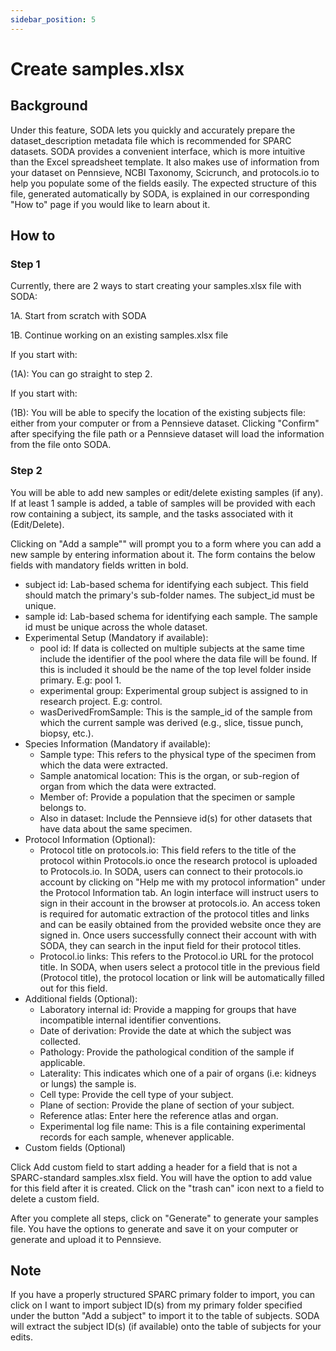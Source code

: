 ```yaml
---
sidebar_position: 5
---
```


# Create samples.xlsx

## Background

Under this feature, SODA lets you quickly and accurately prepare the dataset_description metadata file which is recommended for SPARC datasets. SODA provides a convenient interface, which is more intuitive than the Excel spreadsheet template. It also makes use of information from your dataset on Pennsieve, NCBI Taxonomy, Scicrunch, and protocols.io to help you populate some of the fields easily. The expected structure of this file, generated automatically by SODA, is explained in our corresponding "How to" page if you would like to learn about it.

## How to

### Step 1

Currently, there are 2 ways to start creating your samples.xlsx file with SODA:

1A. Start from scratch with SODA

1B. Continue working on an existing samples.xlsx file

If you start with:

(1A): You can go straight to step 2.

If you start with:

(1B): You will be able to specify the location of the existing subjects file: either from your computer or from a Pennsieve dataset. Clicking "Confirm" after specifying the file path or a Pennsieve dataset will load the information from the file onto SODA.

### Step 2

You will be able to add new samples or edit/delete existing samples (if any). If at least 1 sample is added, a table of samples will be provided with each row containing a subject, its sample, and the tasks associated with it (Edit/Delete).

Clicking on "Add a sample"" will prompt you to a form where you can add a new sample by entering information about it. The form contains the below fields with mandatory fields written in bold.

- subject id: Lab-based schema for identifying each subject. This field should match the primary's sub-folder names. The subject_id must be unique.
- sample id: Lab-based schema for identifying each sample. The sample id must be unique across the whole dataset.
- Experimental Setup (Mandatory if available):
  - pool id: If data is collected on multiple subjects at the same time include the identifier of the pool where the data file will be found. If this is included it should be the name of the top level folder inside primary. E.g: pool 1.
  - experimental group: Experimental group subject is assigned to in research project. E.g: control.
  - wasDerivedFromSample: This is the sample_id of the sample from which the current sample was derived (e.g., slice, tissue punch, biopsy, etc.).
- Species Information (Mandatory if available):
  - Sample type: This refers to the physical type of the specimen from which the data were extracted.
  - Sample anatomical location: This is the organ, or sub-region of organ from which the data were extracted.
  - Member of: Provide a population that the specimen or sample belongs to.
  - Also in dataset: Include the Pennsieve id(s) for other datasets that have data about the same specimen.
- Protocol Information (Optional):
  - Protocol title on protocols.io: This field refers to the title of the protocol within Protocols.io once the research protocol is uploaded to Protocols.io. In SODA, users can connect to their protocols.io account by clicking on "Help me with my protocol information" under the Protocol Information tab. An login interface will instruct users to sign in their account in the browser at protocols.io. An access token is required for automatic extraction of the protocol titles and links and can be easily obtained from the provided website once they are signed in. Once users successfully connect their account with with SODA, they can search in the input field for their protocol titles.
  - Protocol.io links: This refers to the Protocol.io URL for the protocol title. In SODA, when users select a protocol title in the previous field (Protocol title), the protocol location or link will be automatically filled out for this field.
- Additional fields (Optional):
  - Laboratory internal id: Provide a mapping for groups that have incompatible internal identifier conventions.
  - Date of derivation: Provide the date at which the subject was collected.
  - Pathology: Provide the pathological condition of the sample if applicable.
  - Laterality: This indicates which one of a pair of organs (i.e: kidneys or lungs) the sample is.
  - Cell type: Provide the cell type of your subject.
  - Plane of section: Provide the plane of section of your subject.
  - Reference atlas: Enter here the reference atlas and organ.
  - Experimental log file name: This is a file containing experimental records for each sample, whenever applicable.
- Custom fields (Optional)

Click Add custom field to start adding a header for a field that is not a SPARC-standard samples.xlsx field. You will have the option to add value for this field after it is created. Click on the "trash can" icon next to a field to delete a custom field.

After you complete all steps, click on "Generate" to generate your samples file. You have the options to generate and save it on your computer or generate and upload it to Pennsieve.

## Note

If you have a properly structured SPARC primary folder to import, you can click on I want to import subject ID(s) from my primary folder specified under the button "Add a subject" to import it to the table of subjects. SODA will extract the subject ID(s) (if available) onto the table of subjects for your edits.
